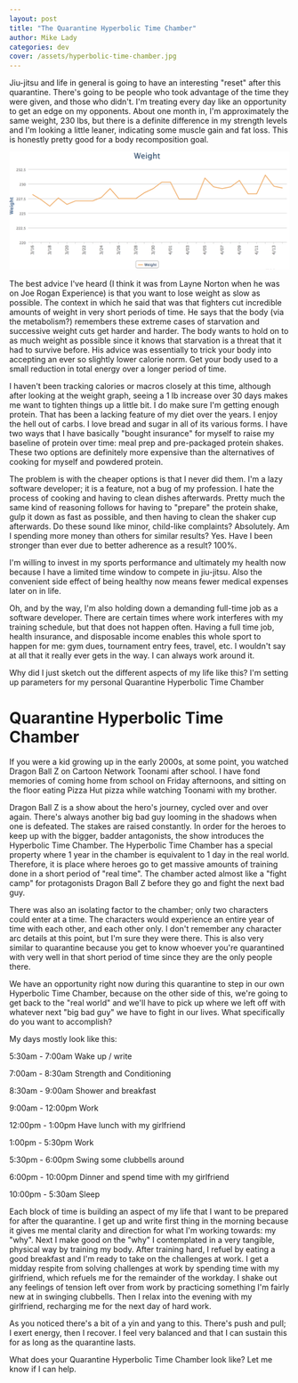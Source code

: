 ```yaml
---
layout: post
title: "The Quarantine Hyperbolic Time Chamber"
author: Mike Lady
categories: dev
cover: /assets/hyperbolic-time-chamber.jpg
---
```


Jiu-jitsu and life in general is going to have an interesting "reset" after this quarantine. There's going to be people who took advantage of the time they were given, and those who didn't. I'm treating every day like an opportunity to get an edge on my opponents. About one month in, I'm approximately the same weight, 230 lbs, but there is a definite difference in my strength levels and I'm looking a little leaner, indicating some muscle gain and fat loss. This is honestly pretty good for a body recomposition goal.

![Weight over first month of quarantine](/assets/weight_quarantine_m1.png "Weight over first month of quarantine")

The best advice I've heard (I think it was from Layne Norton when he was on Joe Rogan Experience) is that you want to lose weight as slow as possible. The context in which he said that was that fighters cut incredible amounts of weight in very short periods of time. He says that the body (via the metabolism?) remembers these extreme cases of starvation and successive weight cuts get harder and harder. The body wants to hold on to as much weight as possible since it knows that starvation is a threat that it had to survive before. His advice was essentially to trick your body into accepting an ever so slightly lower calorie norm. Get your body used to a small reduction in total energy over a longer period of time. 

I haven't been tracking calories or macros closely at this time, although after looking at the weight graph, seeing a 1 lb increase over 30 days makes me want to tighten things up a little bit. I do make sure I'm getting enough protein. That has been a lacking feature of my diet over the years. I enjoy the hell out of carbs. I love bread and sugar in all of its various forms. I have two ways that I have basically "bought insurance" for myself to raise my baseline of protein over time: meal prep and pre-packaged protein shakes. These two options are definitely more expensive than the alternatives of cooking for myself and powdered protein. 

The problem is with the cheaper options is that I never did them. I'm a lazy software developer; it is a feature, not a bug of my profession. I hate the process of cooking and having to clean dishes afterwards. Pretty much the same kind of reasoning follows for having to "prepare" the protein shake, gulp it down as fast as possible, and then having to clean the shaker cup afterwards. Do these sound like minor, child-like complaints? Absolutely. Am I spending more money than others for similar results? Yes. Have I been stronger than ever due to better adherence as a result? 100%.

I'm willing to invest in my sports performance and ultimately my health now because I have a limited time window to compete in jiu-jitsu. Also the convenient side effect of being healthy now means fewer medical expenses later on in life. 

Oh, and by the way, I'm also holding down a demanding full-time job as a software developer. There are certain times where work interferes with my training schedule, but that does not happen often. Having a full time job, health insurance, and disposable income enables this whole sport to happen for me: gym dues, tournament entry fees, travel, etc. I wouldn't say at all that it really ever gets in the way. I can always work around it.

Why did I just sketch out the different aspects of my life like this? I'm setting up parameters for my personal Quarantine Hyperbolic Time Chamber

# Quarantine Hyperbolic Time Chamber

If you were a kid growing up in the early 2000s, at some point, you watched Dragon Ball Z on Cartoon Network Toonami after school. I have fond memories of coming home from school on Friday afternoons, and sitting on the floor eating Pizza Hut pizza while watching Toonami with my brother.

Dragon Ball Z is a show about the hero's journey, cycled over and over again. There's always another big bad guy looming in the shadows when one is defeated. The stakes are raised constantly. In order for the heroes to keep up with the bigger, badder antagonists, the show introduces the Hyperbolic Time Chamber. The Hyperbolic Time Chamber has a special property where 1 year in the chamber is equivalent to 1 day in the real world. Therefore, it is place where heroes go to get massive amounts of training done in a short period of "real time". The chamber acted almost like a "fight camp" for protagonists Dragon Ball Z before they go and fight the next bad guy. 

There was also an isolating factor to the chamber; only two characters could enter at a time. The characters would experience an entire year of time with each other, and each other only. I don't remember any character arc details at this point, but I'm sure they were there. This is also very similar to quarantine because you get to know whoever you're quarantined with very well in that short period of time since they are the only people there.

We have an opportunity right now during this quarantine to step in our own Hyperbolic Time Chamber, because on the other side of this, we're going to get back to the "real world" and we'll have to pick up where we left off with whatever next "big bad guy" we have to fight in our lives. What specifically do you want to accomplish?

My days mostly look like this:

5:30am - 7:00am Wake up / write

7:00am - 8:30am Strength and Conditioning

8:30am - 9:00am Shower and breakfast

9:00am - 12:00pm Work

12:00pm - 1:00pm Have lunch with my girlfriend

1:00pm - 5:30pm Work

5:30pm - 6:00pm Swing some clubbells around

6:00pm - 10:00pm Dinner and spend time with my girlfriend

10:00pm - 5:30am Sleep

Each block of time is building an aspect of my life that I want to be prepared for after the quarantine. I get up and write first thing in the morning because it gives me mental clarity and direction for what I'm working towards: my "why". Next I make good on the "why" I contemplated in a very tangible, physical way by training my body. After training hard, I refuel by eating a good breakfast and I'm ready to take on the challenges at work. I get a midday respite from solving challenges at work by spending time with my girlfriend, which refuels me for the remainder of the workday. I shake out any feelings of tension left over from work by practicing something I'm fairly new at in swinging clubbells. Then I relax into the evening with my girlfriend, recharging me for the next day of hard work.

As you noticed there's a bit of a yin and yang to this. There's push and pull; I exert energy, then I recover. I feel very balanced and that I can sustain this for as long as the quarantine lasts. 

What does your Quarantine Hyperbolic Time Chamber look like? Let me know if I can help.